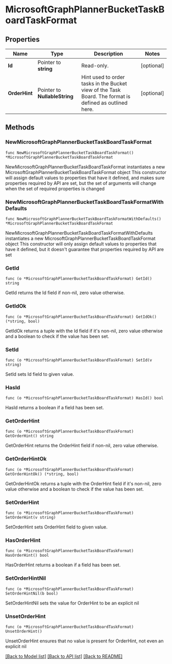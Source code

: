 # MicrosoftGraphPlannerBucketTaskBoardTaskFormat

## Properties

Name | Type | Description | Notes
------------ | ------------- | ------------- | -------------
**Id** | Pointer to **string** | Read-only. | [optional] 
**OrderHint** | Pointer to **NullableString** | Hint used to order tasks in the Bucket view of the Task Board. The format is defined as outlined here. | [optional] 

## Methods

### NewMicrosoftGraphPlannerBucketTaskBoardTaskFormat

`func NewMicrosoftGraphPlannerBucketTaskBoardTaskFormat() *MicrosoftGraphPlannerBucketTaskBoardTaskFormat`

NewMicrosoftGraphPlannerBucketTaskBoardTaskFormat instantiates a new MicrosoftGraphPlannerBucketTaskBoardTaskFormat object
This constructor will assign default values to properties that have it defined,
and makes sure properties required by API are set, but the set of arguments
will change when the set of required properties is changed

### NewMicrosoftGraphPlannerBucketTaskBoardTaskFormatWithDefaults

`func NewMicrosoftGraphPlannerBucketTaskBoardTaskFormatWithDefaults() *MicrosoftGraphPlannerBucketTaskBoardTaskFormat`

NewMicrosoftGraphPlannerBucketTaskBoardTaskFormatWithDefaults instantiates a new MicrosoftGraphPlannerBucketTaskBoardTaskFormat object
This constructor will only assign default values to properties that have it defined,
but it doesn't guarantee that properties required by API are set

### GetId

`func (o *MicrosoftGraphPlannerBucketTaskBoardTaskFormat) GetId() string`

GetId returns the Id field if non-nil, zero value otherwise.

### GetIdOk

`func (o *MicrosoftGraphPlannerBucketTaskBoardTaskFormat) GetIdOk() (*string, bool)`

GetIdOk returns a tuple with the Id field if it's non-nil, zero value otherwise
and a boolean to check if the value has been set.

### SetId

`func (o *MicrosoftGraphPlannerBucketTaskBoardTaskFormat) SetId(v string)`

SetId sets Id field to given value.

### HasId

`func (o *MicrosoftGraphPlannerBucketTaskBoardTaskFormat) HasId() bool`

HasId returns a boolean if a field has been set.

### GetOrderHint

`func (o *MicrosoftGraphPlannerBucketTaskBoardTaskFormat) GetOrderHint() string`

GetOrderHint returns the OrderHint field if non-nil, zero value otherwise.

### GetOrderHintOk

`func (o *MicrosoftGraphPlannerBucketTaskBoardTaskFormat) GetOrderHintOk() (*string, bool)`

GetOrderHintOk returns a tuple with the OrderHint field if it's non-nil, zero value otherwise
and a boolean to check if the value has been set.

### SetOrderHint

`func (o *MicrosoftGraphPlannerBucketTaskBoardTaskFormat) SetOrderHint(v string)`

SetOrderHint sets OrderHint field to given value.

### HasOrderHint

`func (o *MicrosoftGraphPlannerBucketTaskBoardTaskFormat) HasOrderHint() bool`

HasOrderHint returns a boolean if a field has been set.

### SetOrderHintNil

`func (o *MicrosoftGraphPlannerBucketTaskBoardTaskFormat) SetOrderHintNil(b bool)`

 SetOrderHintNil sets the value for OrderHint to be an explicit nil

### UnsetOrderHint
`func (o *MicrosoftGraphPlannerBucketTaskBoardTaskFormat) UnsetOrderHint()`

UnsetOrderHint ensures that no value is present for OrderHint, not even an explicit nil

[[Back to Model list]](../README.md#documentation-for-models) [[Back to API list]](../README.md#documentation-for-api-endpoints) [[Back to README]](../README.md)


